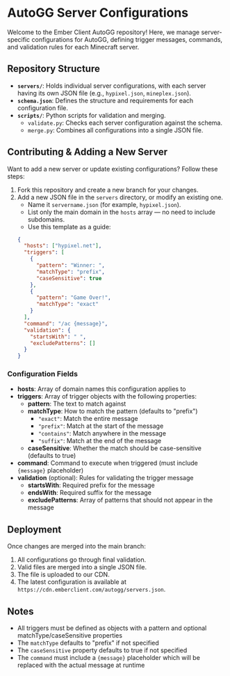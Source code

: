 # AutoGG Server Configurations

Welcome to the Ember Client AutoGG repository! Here, we manage server-specific configurations for AutoGG, defining trigger messages, commands, and validation rules for each Minecraft server.

## Repository Structure

- **`servers/`**: Holds individual server configurations, with each server having its own JSON file (e.g., `hypixel.json`, `mineplex.json`).
- **`schema.json`**: Defines the structure and requirements for each configuration file.
- **`scripts/`**: Python scripts for validation and merging.
  - `validate.py`: Checks each server configuration against the schema.
  - `merge.py`: Combines all configurations into a single JSON file.

## Contributing & Adding a New Server

Want to add a new server or update existing configurations? Follow these steps:

1. Fork this repository and create a new branch for your changes.
2. Add a new JSON file in the `servers` directory, or modify an existing one.
   - Name it `servername.json` (for example, `hypixel.json`).
   - List only the main domain in the `hosts` array — no need to include subdomains.
   - Use this template as a guide:
   ```json
   {
     "hosts": ["hypixel.net"],
     "triggers": [
       {
         "pattern": "Winner: ",
         "matchType": "prefix",
         "caseSensitive": true
       },
       {
         "pattern": "Game Over!",
         "matchType": "exact"
       }
     ],
     "command": "/ac {message}",
     "validation": {
       "startsWith": " ",
       "excludePatterns": []
     }
   }
   ```

### Configuration Fields

- **hosts**: Array of domain names this configuration applies to
- **triggers**: Array of trigger objects with the following properties:
  - **pattern**: The text to match against
  - **matchType**: How to match the pattern (defaults to "prefix")
    - `"exact"`: Match the entire message
    - `"prefix"`: Match at the start of the message
    - `"contains"`: Match anywhere in the message
    - `"suffix"`: Match at the end of the message
  - **caseSensitive**: Whether the match should be case-sensitive (defaults to true)
- **command**: Command to execute when triggered (must include `{message}` placeholder)
- **validation** (optional): Rules for validating the trigger message
  - **startsWith**: Required prefix for the message
  - **endsWith**: Required suffix for the message
  - **excludePatterns**: Array of patterns that should not appear in the message

## Deployment

Once changes are merged into the main branch:

1. All configurations go through final validation.
2. Valid files are merged into a single JSON file.
3. The file is uploaded to our CDN.
4. The latest configuration is available at `https://cdn.emberclient.com/autogg/servers.json`.

## Notes

- All triggers must be defined as objects with a pattern and optional matchType/caseSensitive properties
- The `matchType` defaults to "prefix" if not specified
- The `caseSensitive` property defaults to true if not specified
- The `command` must include a `{message}` placeholder which will be replaced with the actual message at runtime

